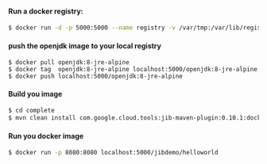 
#### Run a docker registry:
```bash
$ docker run -d -p 5000:5000 --name registry -v /var/tmp:/var/lib/registry --restart always registry:2
```

#### push the openjdk image to your local registry
```
$ docker pull openjdk:8-jre-alpine
$ docker tag  openjdk:8-jre-alpine localhost:5000/openjdk:8-jre-alpine
$ docker push localhost:5000/openjdk:8-jre-alpine
```

#### Build you image
```bash
$ cd complete
$ mvn clean install com.google.cloud.tools:jib-maven-plugin:0.10.1:dockerBuild
```

#### Run you docker image
```bash
$ docker run -p 8080:8080 localhost:5000/jibdemo/helloworld
```
